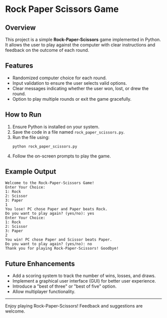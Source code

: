 # Rock Paper Scissors Game

## Overview
This project is a simple **Rock-Paper-Scissors** game implemented in Python. It allows the user to play against the computer with clear instructions and feedback on the outcome of each round.

## Features
- Randomized computer choice for each round.
- Input validation to ensure the user selects valid options.
- Clear messages indicating whether the user won, lost, or drew the round.
- Option to play multiple rounds or exit the game gracefully.

## How to Run
1. Ensure Python is installed on your system.
2. Save the code in a file named `rock_paper_scissors.py`.
3. Run the file using:
   ```bash
   python rock_paper_scissors.py
   ```
4. Follow the on-screen prompts to play the game.

## Example Output
```
Welcome to the Rock-Paper-Scissors Game!
Enter Your Choice: 
1: Rock 
2: Scissor 
3: Paper 
1
You lose! PC chose Paper and Paper beats Rock.
Do you want to play again? (yes/no): yes
Enter Your Choice: 
1: Rock 
2: Scissor 
3: Paper 
2
You win! PC chose Paper and Scissor beats Paper.
Do you want to play again? (yes/no): no
Thank you for playing Rock-Paper-Scissors! Goodbye!
```

## Future Enhancements
- Add a scoring system to track the number of wins, losses, and draws.
- Implement a graphical user interface (GUI) for better user experience.
- Introduce a "best of three" or "best of five" option.
- Allow multiplayer functionality.

---

Enjoy playing Rock-Paper-Scissors! Feedback and suggestions are welcome.

